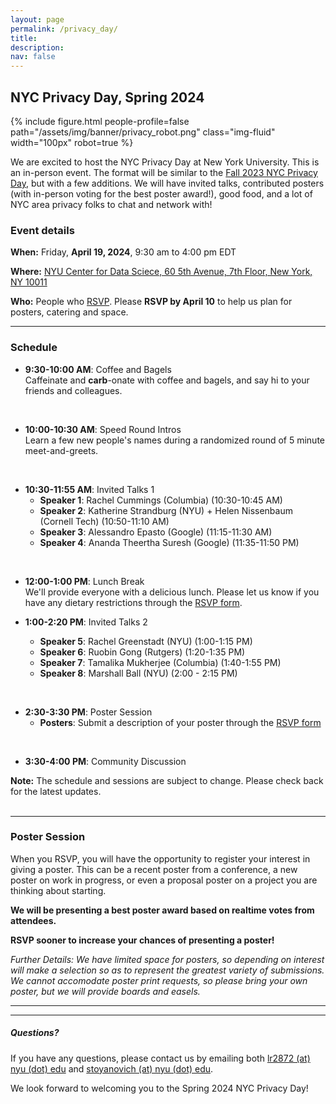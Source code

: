 ```yaml
---
layout: page
permalink: /privacy_day/
title: 
description:
nav: false
---
```


## NYC Privacy Day, Spring 2024

{% include figure.html people-profile=false path="/assets/img/banner/privacy_robot.png" class="img-fluid" width="100px" robot=true %}
<br>

We are excited to host the NYC Privacy Day at New York
University. This is an in-person event.  The format will be similar to
the [Fall 2023 NYC Privacy Day](https://rachelcummings.com/nyc-privacy-day/), but with a few
additions.  We will have invited talks, contributed posters (with
in-person voting for the best poster award!), good food, and a lot of
NYC area privacy folks to chat and network with!

### Event details

**When:** Friday, **April 19, 2024**, 9:30 am to 4:00 pm EDT 

**Where:** [NYU Center for Data Sciece, 60 5th Avenue, 7th Floor, New York, NY 10011](https://www.google.com/maps/place/60+5th+Ave,+New+York,+NY+10011/@40.735016,-73.9973769,17z)

**Who:** People who [RSVP](https://forms.gle/qxCkwxNwKHs1Yejb7).  Please **RSVP by April 10** to help us plan for posters, catering and space.

<!--## Join us for the Spring 2024 NYC Privacy Day.
## When: **April 19, 2024** from **9:30 AM to 4:00 PM**  
## Where: **NYU Center for Data Science, 60 5th Ave (7th Floor)**  
## Who: **People who [RSVP](https://forms.gle/qxCkwxNwKHs1Yejb7)**  
[(Fall 2023 NYC Privacy Day)](https://rachelcummings.com/nyc-privacy-day/) 
<br> -->



***   

### Schedule

- **9:30-10:00 AM**: Coffee and Bagels  
  Caffeinate and **carb**-onate with coffee and bagels, and say hi to your friends and colleagues.
<br>

- **10:00-10:30 AM**: Speed Round Intros  
  Learn a few new people's names during a randomized round of 5 minute meet-and-greets.
<br>

- **10:30-11:55 AM**: Invited Talks 1
    - **Speaker 1**: Rachel Cummings (Columbia) (10:30-10:45 AM)
    - **Speaker 2**: Katherine Strandburg (NYU) + Helen Nissenbaum (Cornell Tech) (10:50-11:10 AM)
    - **Speaker 3**: Alessandro Epasto (Google) (11:15-11:30 AM)
    - **Speaker 4**: Ananda Theertha Suresh (Google) (11:35-11:50 PM)  
<br>

- **12:00-1:00 PM**: Lunch Break  
  We'll provide everyone with a delicious lunch. Please let us know if you have any dietary restrictions through the [RSVP form](https://forms.gle/qxCkwxNwKHs1Yejb7).
  
- **1:00-2:20 PM**: Invited Talks 2
    - **Speaker 5**: Rachel Greenstadt (NYU) (1:00-1:15 PM)
    - **Speaker 6**: Ruobin Gong (Rutgers) (1:20-1:35 PM)
    - **Speaker 7**: Tamalika Mukherjee (Columbia) (1:40-1:55 PM)
    - **Speaker 8**: Marshall Ball (NYU) (2:00 - 2:15 PM)   
<br>   
   
- **2:30-3:30 PM**: Poster Session  
    - **Posters**: Submit a description of your poster through the [RSVP form](https://forms.gle/qxCkwxNwKHs1Yejb7) <!-- [Click here](TBD) to view a list of posters and presenters.  -->
<br>
  
- **3:30-4:00 PM**: Community Discussion 
<!--  As with the first iteration, an open forum to discuss future iterations and format modifications. -->

<div class="note">
<strong>Note:</strong> The schedule and sessions are subject to change. Please check back for the latest updates.
</div>   
<br>   

***  

<!--
### Catering

The event will feature morning refreshments and a catered lunch. Specific details about the menu will be announced soon.

***  
-->

### Poster Session

When you RSVP, you will have the opportunity to register your interest in giving a poster. This can be a recent poster from a conference, a new poster on work in progress, or even a proposal poster on a project you are thinking about starting. 

**We will be presenting a best poster award based on realtime votes from attendees.**

**RSVP sooner to increase your chances of presenting a poster!**

*Further Details: We have limited space for posters, so depending on interest will make a selection so as to represent the greatest variety of submissions. We cannot accomodate poster print requests, so please bring your own poster, but we will provide boards and easels.*

***  

<!-- ### RSVP  
Please RSVP by no later than **April 10, 2024** to help us plan for posters, catering and space.  

<div class="registration-link">
<a href="https://forms.gle/qxCkwxNwKHs1Yejb7">RSVP Here</a>
</div>
-->
***  

<h5>Questions?</h5>

If you have any questions, please contact us by emailing both [lr2872 (at) nyu (dot) edu]() and [stoyanovich (at) nyu (dot) edu]().

We look forward to welcoming you to the Spring 2024 NYC Privacy Day!

<!-- ### *Hosted by the Center for Responsible AI at NYU* -->
